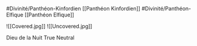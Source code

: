 #Divinité/Panthéon-Kinfordien [[Panthéon Kinfordien]] 
#Divinité/Panthéon-Elfique [[Panthéon Elfique]]

![[Covered.jpg]]
![[Uncovered.jpg]]

Dieu de la Nuit
True Neutral